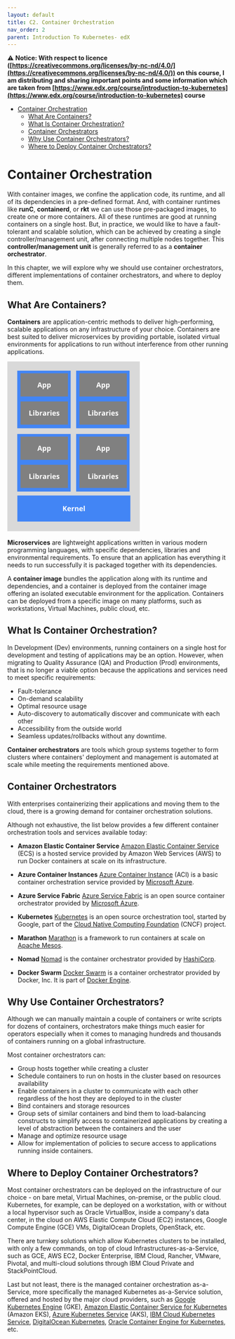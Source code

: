 ```yaml
---
layout: default
title: C2. Container Orchestration
nav_order: 2
parent: Introduction To Kubernetes- edX
---
```


⚠️ __Notice: With respect to licence ([https://creativecommons.org/licenses/by-nc-nd/4.0/](https://creativecommons.org/licenses/by-nc-nd/4.0/)) on this course, I am distributing and sharing important points and some information which  are taken from [https://www.edx.org/course/introduction-to-kubernetes](https://www.edx.org/course/introduction-to-kubernetes) course__

- [Container Orchestration](#container-orchestration)
  - [What Are Containers?](#what-are-containers)
  - [What Is Container Orchestration?](#what-is-container-orchestration)
  - [Container Orchestrators](#container-orchestrators)
  - [Why Use Container Orchestrators?](#why-use-container-orchestrators)
  - [Where to Deploy Container Orchestrators?](#where-to-deploy-container-orchestrators)

# Container Orchestration

With container images, we confine the application code, its runtime, and all of its dependencies in a pre-defined format. And, with container runtimes like __runC__, __containerd__, or __rkt__ we can use those pre-packaged images, to create one or more containers. All of these runtimes are good at running containers on a single host. But, in practice, we would like to have a fault-tolerant and scalable solution, which can be achieved by creating a single controller/management unit, after connecting multiple nodes together. This __controller/management unit__ is generally referred to as a __container orchestrator__. 

In this chapter, we will explore why we should use container orchestrators, different implementations of container orchestrators, and where to deploy them.



## What Are Containers?

__Containers__ are application-centric methods to deliver high-performing, scalable applications on any infrastructure of your choice. Containers are best suited to deliver microservices by providing portable, isolated virtual environments for applications to run without interference from other running applications.

![Containers](/assets/images/intro-kubernetes/container.png)

__Microservices__ are lightweight applications written in various modern programming languages, with specific dependencies, libraries and environmental requirements. To ensure that an application has everything it needs to run successfully it is packaged together with its dependencies.

A __container image__ bundles the application along with its runtime and dependencies, and a container is deployed from the container image offering an isolated executable environment for the application. Containers can be deployed from a specific image on many platforms, such as workstations, Virtual Machines, public cloud, etc.


## What Is Container Orchestration?

In Development (Dev) environments, running containers on a single host for development and testing of applications may be an option. However, when migrating to Quality Assurance (QA) and Production (Prod) environments, that is no longer a viable option because the applications and services need to meet specific requirements:

- Fault-tolerance
- On-demand scalability
- Optimal resource usage
- Auto-discovery to automatically discover and communicate with each other
- Accessibility from the outside world
- Seamless updates/rollbacks without any downtime.

__Container orchestrators__ are tools which group systems together to form clusters where containers' deployment and management is automated at scale while meeting the requirements mentioned above.

## Container Orchestrators


With enterprises containerizing their applications and moving them to the cloud, there is a growing demand for container orchestration solutions.

Although not exhaustive, the list below provides a few different container orchestration tools and services available today:

- __Amazon Elastic Container Service__
    [Amazon Elastic Container Service](https://aws.amazon.com/ecs/) (ECS) is a hosted service provided by Amazon Web Services (AWS) to run Docker containers at scale on its infrastructure.

- __Azure Container Instances__
    [Azure Container Instance](https://azure.microsoft.com/en-us/services/container-instances/) (ACI) is a basic container orchestration service provided by [Microsoft Azure](https://azure.microsoft.com/en-us/).

- __Azure Service Fabric__
    [Azure Service Fabric](https://azure.microsoft.com/en-us/services/service-fabric/) is an open source container orchestrator provided by [Microsoft Azure](https://azure.microsoft.com/en-us/).

- __Kubernetes__
    [Kubernetes](https://kubernetes.io/) is an open source orchestration tool, started by Google, part of the [Cloud Native Computing Foundation](https://www.cncf.io/) (CNCF) project.

- __Marathon__
   [Marathon](https://mesosphere.github.io/marathon/) is a framework to run containers at scale on [Apache Mesos](https://mesos.apache.org/).

- __Nomad__
    [Nomad](https://www.nomadproject.io/) is the container orchestrator provided by [HashiCorp](https://www.hashicorp.com/).

- __Docker Swarm__
    [Docker Swarm](https://docs.docker.com/engine/swarm/) is a container orchestrator provided by Docker, Inc. It is part of [Docker Engine](https://docs.docker.com/engine/).


## Why Use Container Orchestrators?

Although we can manually maintain a couple of containers or write scripts for dozens of containers, orchestrators make things much easier for operators especially when it comes to managing hundreds and thousands of containers running on a global infrastructure.

Most container orchestrators can:
- Group hosts together while creating a cluster
- Schedule containers to run on hosts in the cluster based on resources availability
- Enable containers in a cluster to communicate with each other regardless of the host they are deployed to in the cluster
- Bind containers and storage resources
- Group sets of similar containers and bind them to load-balancing constructs to simplify access to containerized applications by creating a level of abstraction between the containers and the user
- Manage and optimize resource usage
- Allow for implementation of policies to secure access to applications running inside containers.


## Where to Deploy Container Orchestrators?

Most container orchestrators can be deployed on the infrastructure of our choice - on bare metal, Virtual Machines, on-premise, or the public cloud. Kubernetes, for example, can be deployed on a workstation, with or without a local hypervisor such as Oracle VirtualBox, inside a company's data center, in the cloud on AWS Elastic Compute Cloud (EC2) instances, Google Compute Engine (GCE) VMs, DigitalOcean Droplets, OpenStack, etc.

There are turnkey solutions which allow Kubernetes clusters to be installed, with only a few commands, on top of cloud Infrastructures-as-a-Service, such as GCE, AWS EC2, Docker Enterprise, IBM Cloud, Rancher, VMware, Pivotal, and multi-cloud solutions through IBM Cloud Private and StackPointCloud.

Last but not least, there is the managed container orchestration as-a-Service, more specifically the managed Kubernetes as-a-Service solution, offered and hosted by the major cloud providers, such as [Google Kubernetes Engine](https://cloud.google.com/kubernetes-engine/) (GKE), [Amazon Elastic Container Service for Kubernetes](https://aws.amazon.com/eks/) (Amazon EKS), [Azure Kubernetes Service](https://azure.microsoft.com/en-us/services/kubernetes-service/) (AKS), [IBM Cloud Kubernetes Service](https://www.ibm.com/cloud/container-service), [DigitalOcean Kubernetes](https://www.digitalocean.com/products/kubernetes/), [Oracle Container Engine for Kubernetes](https://cloud.oracle.com/containers/kubernetes-engine), etc. 